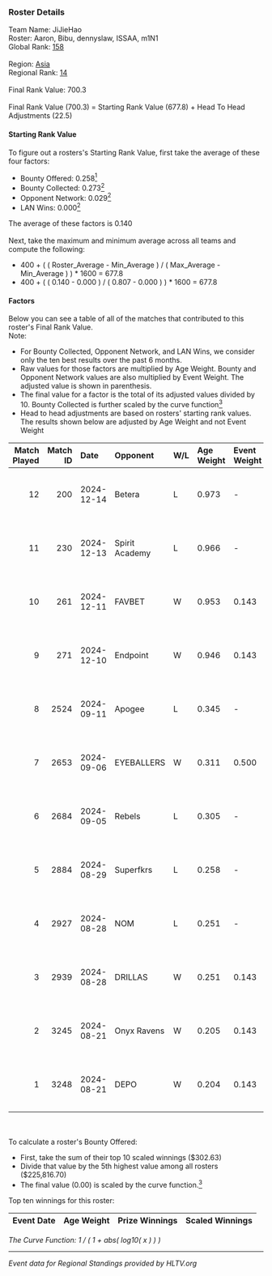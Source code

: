 ### Roster Details<br />
Team Name: JiJieHao<br />
Roster: Aaron, Bibu, dennyslaw, ISSAA, m1N1<br />
Global Rank: [158](../../standings_global_2025_01_17.md)<br />
<br />
Region: [Asia]( ../../standings_asia_2025_01_17.md)<br />
Regional Rank: [14]( ../../standings_asia_2025_01_17.md)<br />
<br />
Final Rank Value:  700.3<br />
<br />
Final Rank Value (700.3) = Starting Rank Value (677.8) + Head To Head Adjustments (22.5)<br />

#### Starting Rank Value<br />
To figure out a rosters's Starting Rank Value, first take the average of these four factors:<br />
- Bounty Offered: 0.258[<sup>1</sup>](#table2)
- Bounty Collected: 0.273[<sup>2</sup>](#table1)
- Opponent Network: 0.029[<sup>2</sup>](#table1)
- LAN Wins: 0.000[<sup>2</sup>](#table1)

The average of these factors is 0.140<br />
<br />
Next, take the maximum and minimum average across all teams and compute the following:<br />
- 400 + ( ( Roster_Average - Min_Average ) / ( Max_Average - Min_Average ) ) * 1600 = 677.8
- 400 + ( ( 0.140 - 0.000 ) / ( 0.807 - 0.000 ) ) * 1600 = 677.8


#### Factors<br />
Below you can see a table of all of the matches that contributed to this roster's Final Rank Value.<br />
Note:<br />

- For Bounty Collected, Opponent Network, and LAN Wins, we consider only the ten best results over the past 6 months.
- Raw values for those factors are multiplied by Age Weight. Bounty and Opponent Network values are also multiplied by Event Weight. The adjusted value is shown in parenthesis.
- The final value for a factor is the total of its adjusted values divided by 10. Bounty Collected is further scaled by the curve function[<sup>3</sup>](#curveFunction)
- Head to head adjustments are based on rosters' starting rank values. The results shown below are adjusted by Age Weight and not Event Weight
<span id="table1"></span><br />


| Match Played | Match ID | Date       | Opponent       | W/L | Age Weight | Event Weight | Bounty Collected | Opponent Network | LAN Wins  | H2H Adj. | Roster                                    |
| -: | -: | :- | :- | :- | :- | :- | :- | :- | :- | -: | :- |
|           12 |      200 | 2024-12-14 | Betera         | L   | 0.973      | -            | -                | -                | -         |   -16.72 | Aaron, Bibu, dennyslaw, ISSAA, m1N1       |
|           11 |      230 | 2024-12-13 | Spirit Academy | L   | 0.966      | -            | -                | -                | -         |    -3.80 | Aaron, Bibu, dennyslaw, ISSAA, m1N1       |
|           10 |      261 | 2024-12-11 | FAVBET         | W   | 0.953      | 0.143        | 0.073 (0.010)    | 0.894 (0.122)    | 0 (0.000) |    23.30 | Aaron, Bibu, dennyslaw, ISSAA, m1N1       |
|            9 |      271 | 2024-12-10 | Endpoint       | W   | 0.946      | 0.143        | 0.033 (0.005)    | 0.515 (0.070)    | 0 (0.000) |    20.57 | Aaron, Bibu, dennyslaw, ISSAA, m1N1       |
|            8 |     2524 | 2024-09-11 | Apogee         | L   | 0.345      | -            | -                | -                | -         |    -4.19 | 0SAMAS, Aaron, Bibu, dennyslaw, m1N1      |
|            7 |     2653 | 2024-09-06 | EYEBALLERS     | W   | 0.311      | 0.500        | 0.038 (0.006)    | 0.563 (0.088)    | 0 (0.000) |     7.17 | 0SAMAS, Aaron, Bibu, dennyslaw, m1N1      |
|            6 |     2684 | 2024-09-05 | Rebels         | L   | 0.305      | -            | -                | -                | -         |    -2.81 | 0SAMAS, Aaron, Bibu, dennyslaw, m1N1      |
|            5 |     2884 | 2024-08-29 | Superfkrs      | L   | 0.258      | -            | -                | -                | -         |    -6.00 | 0SAMAS, dennyslaw, Duplicate, ISSAA, m1N1 |
|            4 |     2927 | 2024-08-28 | NOM            | L   | 0.251      | -            | -                | -                | -         |    -5.81 | 0SAMAS, dennyslaw, Duplicate, ISSAA, m1N1 |
|            3 |     2939 | 2024-08-28 | DRILLAS        | W   | 0.251      | 0.143        | 0.009 (0.000)    | 0.256 (0.009)    | 0 (0.000) |     5.36 | 0SAMAS, dennyslaw, Duplicate, ISSAA, m1N1 |
|            2 |     3245 | 2024-08-21 | Onyx Ravens    | W   | 0.205      | 0.143        | 0.018 (0.001)    | 0.048 (0.001)    | 0 (0.000) |     2.36 | 0SAMAS, dennyslaw, Duplicate, ISSAA, m1N1 |
|            1 |     3248 | 2024-08-21 | DEPO           | W   | 0.204      | 0.143        | 0.011 (0.000)    | 0.044 (0.001)    | 0 (0.000) |     3.07 | 0SAMAS, dennyslaw, Duplicate, ISSAA, m1N1 |

<br />
<span id="table2"></span><br />
To calculate a roster's Bounty Offered:<br />

- First, take the sum of their top 10 scaled winnings ($302.63)
- Divide that value by the 5th highest value among all rosters ($225,816.70)
- The final value (0.00) is scaled by the curve function.[<sup>3</sup>](#curveFunction)

Top ten winnings for this roster:<br />

| Event Date | Age Weight | Prize Winnings | Scaled Winnings |
| :- | -: | :- | :- |


<span id="curveFunction"></span>_The Curve Function: 1 / ( 1 + abs( log10( x ) ) )_<br />

---
_Event data for Regional Standings provided by HLTV.org_<br />
